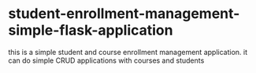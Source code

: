 # student-enrollment-management-simple-flask-application
this is a simple student and course enrollment management application.
it can do simple CRUD applications with courses and students
